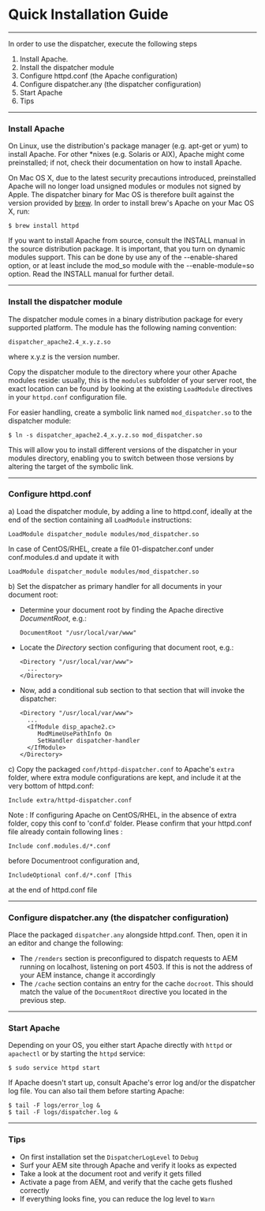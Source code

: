 # Quick Installation Guide
--------------------------------------------------------------------------------

In order to use the dispatcher, execute the following steps

1. Install Apache.
2. Install the dispatcher module 
3. Configure httpd.conf (the Apache configuration)
4. Configure dispatcher.any (the dispatcher configuration)
5. Start Apache
6. Tips

--------------------------------------------------------------------------------
### Install Apache

  On Linux, use the distribution's package manager (e.g. apt-get or yum) to
  install Apache. For other *nixes (e.g. Solaris or AIX), Apache might come
  preinstalled; if not, check their documentation on how to install Apache.

  On Mac OS X, due to the latest security precautions introduced, preinstalled
  Apache will no longer load unsigned modules or modules not signed by Apple.
  The dispatcher binary for Mac OS is therefore built against the version
  provided by [brew](https://brew.sh/). In order to install brew's Apache
  on your Mac OS X, run:
  ```
  $ brew install httpd
  ```

  If you want to install Apache from source, consult the INSTALL manual in
  the source distribution package. It is important, that you turn on dynamic
  modules support. This can be done by use any of the --enable-shared
  option, or at least include the mod_so module with the --enable-module=so
  option. Read the INSTALL manual for further detail.

--------------------------------------------------------------------------------
### Install the dispatcher module

  The dispatcher module comes in a binary distribution package for every
  supported platform. The module has the following naming convention:

  `dispatcher_apache2.4_x.y.z.so`

  where x.y.z is the version number.

  Copy the dispatcher module to the directory where your other Apache
  modules reside: usually, this is the `modules` subfolder of your server root,
  the exact location can be found by looking at the existing `LoadModule`
  directives in your `httpd.conf` configuration file.

  For easier handling, create a symbolic link named `mod_dispatcher.so` to
  the dispatcher module:
   
  ```
  $ ln -s dispatcher_apache2.4_x.y.z.so mod_dispatcher.so
  ```
  This will allow you to install different versions of the dispatcher in your
  modules directory, enabling you to switch between those versions by altering
  the target of the symbolic link.

--------------------------------------------------------------------------------
### Configure httpd.conf

  a) Load the dispatcher module, by adding a line to httpd.conf, ideally at
  the end of the section containing all `LoadModule` instructions:
  ```
  LoadModule dispatcher_module modules/mod_dispatcher.so
  ```
  In case of CentOS/RHEL, create a file 01-dispatcher.conf under conf.modules.d and update it with 
  ```
  LoadModule dispatcher_module modules/mod_dispatcher.so
  ```
   
  b) Set the dispatcher as primary handler for all documents in your document root:
  
  - Determine your document root by finding the Apache directive *DocumentRoot*, e.g.:
    ```
    DocumentRoot "/usr/local/var/www"
    ```
  - Locate the *Directory* section configuring that document root, e.g.:
    ```
    <Directory "/usr/local/var/www">
      ...
    </Directory>
    ```
  - Now, add a conditional sub section to that section that will invoke the dispatcher:
    ```
    <Directory "/usr/local/var/www">
      ...
      <IfModule disp_apache2.c>
         ModMimeUsePathInfo On
         SetHandler dispatcher-handler
      </IfModule>
    </Directory>
    ```
  
  c) Copy the packaged `conf/httpd-dispatcher.conf` to Apache's `extra` folder,
     where extra module configurations are kept, and include it at the very
     bottom of httpd.conf:
  ```
  Include extra/httpd-dispatcher.conf
  ```
  Note : If configuring Apache on CentOS/RHEL, in the absence of extra folder, copy this conf to 'conf.d' folder. Please confirm that your httpd.conf file already contain following lines :
  ```
  Include conf.modules.d/*.conf
  ```
  before Documentroot configuration
  and,
  ```
  IncludeOptional conf.d/*.conf [This
  ```
  at the end of httpd.conf file

--------------------------------------------------------------------------------
### Configure dispatcher.any (the dispatcher configuration)

  Place the packaged `dispatcher.any` alongside httpd.conf. Then, open it in
  an editor and change the following:

  - The `/renders` section is preconfigured to dispatch requests to AEM running
    on localhost, listening on port 4503. If this is not the address of your
    AEM instance, change it accordingly
  - The `/cache` section contains an entry for the cache `docroot`. This should
    match the value of the `DocumentRoot` directive you located in the previous
    step.
   

--------------------------------------------------------------------------------
### Start Apache

  Depending on your OS, you either start Apache directly with `httpd` or 
  `apachectl` or by starting the `httpd` service:
  ```
  $ sudo service httpd start
  ```
  If Apache doesn't start up, consult Apache's error log and/or the dispatcher
  log file. You can also tail them before starting Apache:
  ```
  $ tail -F logs/error_log &
  $ tail -F logs/dispatcher.log &
  ```

--------------------------------------------------------------------------------
### Tips

   - On first installation set the `DispatcherLogLevel` to `Debug`
   - Surf your AEM site through Apache and verify it looks as expected
   - Take a look at the document root and verify it gets filled
   - Activate a page from AEM, and verify that the cache gets flushed correctly
   - If everything looks fine, you can reduce the log level to `Warn`
